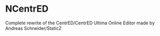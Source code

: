 # NCentrED
Complete rewrite of the CentrED/CentrED Ultima Online Editor made by Andreas Schneider/StaticZ
